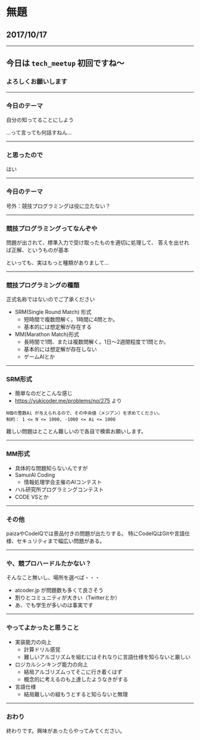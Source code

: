 #  無題 
## 2017/10/17

---
## 今日は `tech_meetup` 初回ですね〜
### よろしくお願いします

---
### 今日のテーマ

自分の知ってることにしよう

…って言っても何話すねん…

---
### と思ったので

はい

---
### 今日のテーマ

号外：競技プログラミングは役に立たない？

---
### 競技プログラミングってなんぞや

問題が出されて、標準入力で受け取ったものを適切に処理して、
答えを出せれば正解、というものが基本

といっても、実はもっと種類がありまして…

---
### 競技プログラミングの種類

正式名称ではないのでご了承ください

- SRM(Single Round Match) 形式
    - 短時間で複数問解く。1時間に4問とか。
    - 基本的には想定解が存在する
- MM(Marathon Match)形式
    - 長時間で1問、または複数問解く。1日〜2週間程度で1問とか。
    - 基本的には想定解が存在しない
    - ゲームAIとか

---
### SRM形式

- 簡単なのだとこんな感じ
- https://yukicoder.me/problems/no/275 より

```
N個の整数Ai が与えられるので、その中央値（メジアン）を求めてください。
制約： 1 <= N <= 1000, -1000 <= Ai <= 1000
```

難しい問題はとことん難しいので各自で検索お願いします。

---
### MM形式 

- 具体的な問題知らないんですが
- SamurAI Coding
    - 情報処理学会主催のAIコンテスト
- ハル研究所プログラミングコンテスト
- CODE VSとか

---
### その他

paizaやCodeIQでは景品付きの問題が出たりする。
特にCodeIQはGitや言語仕様、セキュリティまで幅広い問題がある。

---
### や、競プロハードルたかない？

そんなこと無いし、場所を選べば・・・
- atcoder.jp が問題数も多くて良さそう
- 割りとコミュニティが大きい（Twitterとか） 
- あ、でも学生が多いのは事実です

---
### やってよかったと思うこと 

- 実装能力の向上
    - 計算ドリル感覚
    - 難しいアルゴリズムを組むにはそれなりに言語仕様を知らないと厳しい
- ロジカルシンキング能力の向上
    - 結局アルゴリズムってそこに行き着くはず
    - 概念的に考えるのも上達したようなきがする
- 言語仕様
    - 結局難しいの組もうとすると知らないと無理

---
### おわり

終わりです。興味があったらやってみてください。
